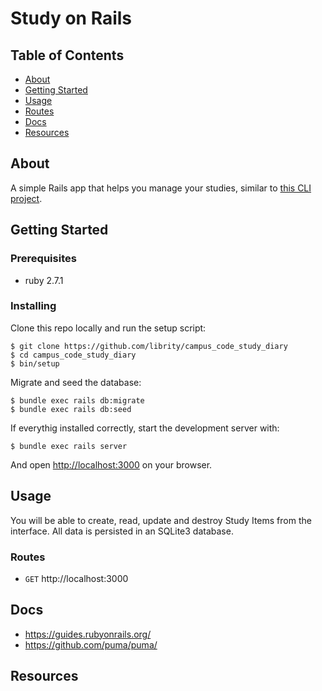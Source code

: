# Study on Rails

## Table of Contents

- [About](#about)
- [Getting Started](#getting_started)
- [Usage](#usage)
- [Routes](#routes)
- [Docs](#docs)
- [Resources](#resources)

## About <a name = "about"></a>

A simple Rails app that helps you manage your studies, similar to
[this CLI project](https://github.com/librity/campus_code_study_diary_cli).

## Getting Started <a name = "getting_started"></a>

### Prerequisites

- ruby 2.7.1

### Installing

Clone this repo locally and run the setup script:

```
$ git clone https://github.com/librity/campus_code_study_diary
$ cd campus_code_study_diary
$ bin/setup
```

Migrate and seed the database:

```
$ bundle exec rails db:migrate
$ bundle exec rails db:seed
```

If everythig installed correctly, start the development server with:

```
$ bundle exec rails server
```

And open [http://localhost:3000](http://localhost:3000) on your browser.

## Usage <a name = "usage"></a>

You will be able to create, read, update and destroy Study Items from the
interface. All data is persisted in an SQLite3 database.

### Routes <a name = "routes"></a>

- `GET` http://localhost:3000

## Docs <a name = "docs"></a>

- https://guides.rubyonrails.org/
- https://github.com/puma/puma/

## Resources <a name = "resources"></a>
